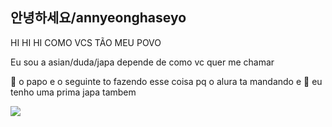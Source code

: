 ## 안녕하세요/annyeonghaseyo
HI HI HI COMO VCS TÃO MEU POVO

Eu sou a asian/duda/japa depende de como vc quer me chamar

 🍣  o papo e o seguinte to fazendo esse coisa pq o alura ta mandando e
👯 eu tenho uma prima japa tambem 


![](https://media.tenor.com/YvbCbjqFy7oAAAAM/omg-wtf.gif)
